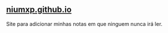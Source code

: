 **[niumxp.github.io](https://niumxp.github.io)**
---

Site para adicionar minhas notas em que ninguem nunca irá ler.
